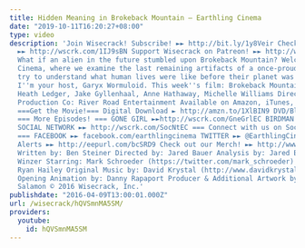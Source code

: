 ```yaml
---
title: Hidden Meaning in Brokeback Mountain – Earthling Cinema
date: "2019-10-11T16:20:27+08:00"
type: video
description: 'Join Wisecrack! Subscribe! ►► http://bit.ly/1y8Veir Check out the Nerdwriter!
  ►► http://wscrk.com/1IJ9sBN Support Wisecrack on Patreon! ►► http://wscrk.com/PatreonWC
  What if an alien in the future stumbled upon Brokeback Mountain? Welcome to Earthling
  Cinema, where we examine the last remaining artifacts of a once-proud culture and
  try to understand what human lives were like before their planet was destroyed.
  I''m your host, Garyx Wormuloid. This week''s film: Brokeback Mountain (2005) Stars:
  Heath Ledger, Jake Gyllenhaal, Anne Hathaway, Michelle Williams Director: Ang Lee
  Production Co: River Road Entertainment Available on Amazon, iTunes, and YouTube
  ===Get the Movie!=== Digital Download ► http://amzn.to/1XlBIN9 DVD/Blu-ray ► http://amzn.to/1qcmEpX
  === More Episodes! === GONE GIRL ►►http://wscrk.com/GneGrlEC BIRDMAN ►► http://wscrk.com/BrdmnEC
  SOCIAL NETWORK ►► http://wscrk.com/SocNtEC === Connect with us on Social Media!
  === FACEBOOK ►► facebook.com/earthlingcinema TWITTER ►► @EarthlingCinema Get Email
  Alerts ►► http://eepurl.com/bcSRD9 Check out our Merch! ►► http://www.wisecrack.co/store
  Written by: Ben Steiner Directed by: Jared Bauer Analysis by: Jared Bauer & Kevin
  Winzer Starring: Mark Schroeder (https://twitter.com/mark_schroeder) Edited by:
  Ryan Hailey Original Music by: David Krystal (http://www.davidkrystalmusic.com)
  Opening Animation by: Danny Rapaport Producer & Additional Artwork by: Jacob S.
  Salamon © 2016 Wisecrack, Inc.'
publishdate: "2016-04-09T13:00:01.000Z"
url: /wisecrack/hQVSmnMA5SM/
providers:
  youtube:
    id: hQVSmnMA5SM
---
```

